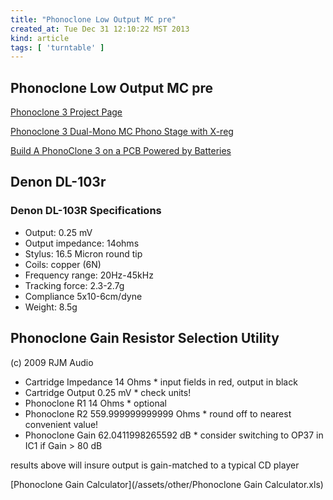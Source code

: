 ```yaml
---
title: "Phonoclone Low Output MC pre"
created_at: Tue Dec 31 12:10:22 MST 2013
kind: article
tags: [ 'turntable' ]
---
```


## Phonoclone Low Output MC pre

[Phonoclone 3 Project Page](http://phonoclone.com/diy-pho4.html)

[Phonoclone 3 Dual-Mono MC Phono Stage with X-reg](http://phonoclone.com/pcb.html#III)

[Build A PhonoClone 3 on a PCB Powered by Batteries](http://www.audiokarma.org/forums/showthread.php?t=395898)

## Denon DL-103r

### Denon DL-103R Specifications

* Output: 0.25 mV
* Output impedance: 14ohms
* Stylus: 16.5 Micron round tip
* Coils: copper (6N)
* Frequency range: 20Hz-45kHz
* Tracking force: 2.3-2.7g
* Compliance 5x10-6cm/dyne
* Weight: 8.5g

## Phonoclone Gain Resistor Selection Utility 						
						
(c) 2009 RJM Audio						
						
* Cartridge Impedance			14	Ohms		* input fields in red, output in black
* Cartridge Output			0.25	mV		* check units!
* Phonoclone R1			14	Ohms		* optional
* Phonoclone R2			559.999999999999	Ohms		* round off to nearest convenient value!
* Phonoclone Gain			62.0411998265592	dB		* consider switching to OP37 in IC1 if Gain > 80 dB
						
results above will insure output is gain-matched to a typical CD player

[Phonoclone Gain Calculator](/assets/other/Phonoclone Gain Calculator.xls)


